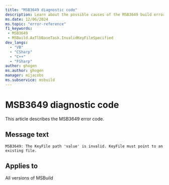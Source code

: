 ```yaml
---
title: "MSB3649 diagnostic code"
description: Learn about the possible causes of the MSB3649 build error, and get troubleshooting tips.
ms.date: 12/06/2024
ms.topic: "error-reference"
f1_keywords:
 - MSB3649
 - MSBuild.AxTlbBaseTask.InvalidKeyFileSpecified
dev_langs:
  - "VB"
  - "CSharp"
  - "C++"
  - "FSharp"
author: ghogen
ms.author: ghogen
manager: mijacobs
ms.subservice: msbuild
---
```


# MSB3649 diagnostic code

<!-- :::ErrorDefinitionDescription::: -->
<!-- :::editable-content name="introDescription"::: -->
This article describes the MSB3649 error code.
<!-- :::editable-content-end::: -->

## Message text

`MSB3649: The KeyFile path 'value' is invalid. KeyFile must point to an existing file.`

<!-- :::editable-content name="postOutputDescription"::: -->
<!--
{StrBegin="MSB3649: "}
-->
<!-- :::editable-content-end::: -->
<!-- :::ErrorDefinitionDescription-end::: -->

## Applies to

All versions of MSBuild
